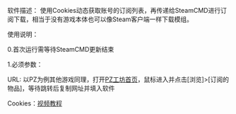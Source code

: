 软件描述：
使用Cookies动态获取账号的订阅列表，再传递给SteamCMD进行订阅下载，相当于没有游戏本体也可以像Steam客户端一样下载模组。


使用说明：

0.首次运行需等待SteamCMD更新结束

1.必须参数：

URL: 以PZ为例其他游戏同理，打开[PZ工坊首页](https://steamcommunity.com/app/108600/workshop/)，鼠标进入并点击[浏览]>[订阅的物品]，等待跳转后复制网址并填入软件

Cookies：[视频教程](https://www.bilibili.com/video/BV1xqyfYZE6Y)

